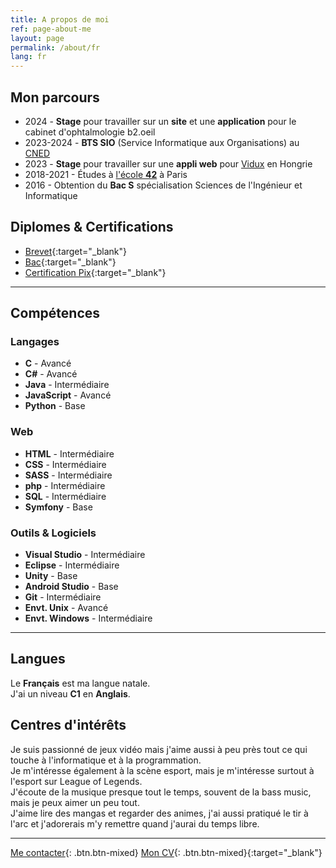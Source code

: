 ```yaml
---
title: A propos de moi
ref: page-about-me
layout: page
permalink: /about/fr
lang: fr
---
```


## Mon parcours

- <i class="fa-solid fa-briefcase"></i> 2024 - **Stage** pour travailler sur un **site** et une **application**  pour le cabinet d'ophtalmologie b2.oeil
- <i class="fa-solid fa-graduation-cap"></i> 2023-2024 - **BTS SIO** (Service Informatique aux Organisations) au [CNED](https://www.cned.fr/)
- <i class="fa-solid fa-briefcase"></i> 2023 - **Stage** pour travailler sur une **appli web** pour [Vidux](https://vidux.net/) en Hongrie
- <i class="fa-solid fa-graduation-cap"></i> 2018-2021 - Études à [l'école **42**](https://42.fr/) à Paris
- <i class="fa-solid fa-graduation-cap"></i> 2016 - Obtention du **Bac S** spécialisation Sciences de l'Ingénieur et Informatique

## Diplomes & Certifications

- [Brevet](/assets/Brevet.pdf){:target="_blank"}
- [Bac](/assets/Bac.pdf){:target="_blank"}
- [Certification Pix](/assets/Pix.pdf){:target="_blank"}

---

## Compétences

<div class="row"><div class="col-12 col-lg-4">
<h3>Langages</h3><ul>
<li><strong>C</strong> - Avancé</li>
<li><strong>C#</strong> - Avancé</li>
<li><strong>Java</strong> - Intermédiaire</li>
<li><strong>JavaScript</strong> - Avancé</li>
<li><strong>Python</strong> - Base</li>
</ul></div><div class="col-12 col-lg-4">
<h3>Web</h3><ul>
<li><strong>HTML</strong> - Intermédiaire</li>
<li><strong>CSS</strong> - Intermédiaire</li>
<li><strong>SASS</strong> - Intermédiaire</li>
<li><strong>php</strong> - Intermédiaire</li>
<li><strong>SQL</strong> - Intermédiaire</li>
<li><strong>Symfony</strong> - Base</li>
</ul></div><div class="col-12 col-lg-4">
<h3>Outils & Logiciels</h3><ul>
<li><strong>Visual Studio</strong> - Intermédiaire</li>
<li><strong>Eclipse</strong> - Intermédiaire</li>
<li><strong>Unity</strong> - Base</li>
<li><strong>Android Studio</strong> - Base</li>
<li><strong>Git</strong> - Intermédiaire</li>
<li><strong>Envt. Unix</strong> - Avancé</li>
<li><strong>Envt. Windows</strong> - Intermédiaire</li>
</ul></div></div>

---

## Langues

Le **Français** est ma langue natale.  
J'ai un niveau **C1** en **Anglais**.

## Centres d'intérêts

Je suis passionné de jeux vidéo mais j'aime aussi à peu près tout ce qui touche à l'informatique et à la programmation.  
Je m'intéresse également à la scène esport, mais je m'intéresse surtout à l'esport sur League of Legends.  
J'écoute de la musique presque tout le temps, souvent de la bass music, mais je peux aimer un peu tout.  
J'aime lire des mangas et regarder des animes, j'ai aussi pratiqué le tir à l'arc et j'adorerais m'y remettre quand j'aurai du temps libre.

---

[Me contacter]({{site.url}}/contact/{{page.lang}}){: .btn.btn-mixed} [Mon CV](/assets/CV.pdf){: .btn.btn-mixed}{:target="_blank"}
